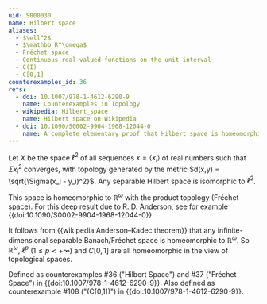 ```yaml
---
uid: S000030
name: Hilbert space
aliases:
  - $\ell^2$
  - $\mathbb R^\omega$
  - Fréchet space
  - Continuous real-valued functions on the unit interval
  - C(I)
  - C[0,1]
counterexamples_id: 36
refs:
  - doi: 10.1007/978-1-4612-6290-9 
    name: Counterexamples in Topology
  - wikipedia: Hilbert_space
    name: Hilbert space on Wikipedia
  - doi: 10.1090/S0002-9904-1968-12044-0
    name: A complete elementary proof that Hilbert space is homeomorphic to the countable infinite product of lines (Anderson & Bing)
---
```

Let $X$ be the space $\ell^2$ of all sequences $x = \langle x_i \rangle$ of real numbers such that $\Sigma x_i^2$ converges, with topology generated by the metric $d(x,y) = \sqrt{\Sigma(x_i - y_i)^2}$.  Any separable Hilbert space is isomorphic to $\ell^2$.

This space is homeomorphic to $\mathbb{R}^\omega$ with the product topology (Fréchet space).  For this deep result due to R. D. Anderson, see for example {{doi:10.1090/S0002-9904-1968-12044-0}}.

It follows from {{wikipedia:Anderson–Kadec theorem}} that any infinite-dimensional separable Banach/Fréchet space is homeomorphic to $\mathbb R^\omega$.
So $\mathbb R^\omega$, $\ell^p$ ($1 \leq p < + \infty$) and $C[0, 1]$ are all homeomorphic in the view of topological spaces.

Defined as counterexamples #36 ("Hilbert Space") and #37 ("Fréchet Space") in {{doi:10.1007/978-1-4612-6290-9}}. Also defined as counterexample #108 ("\(C[0,1]\)") in {{doi:10.1007/978-1-4612-6290-9}}.
